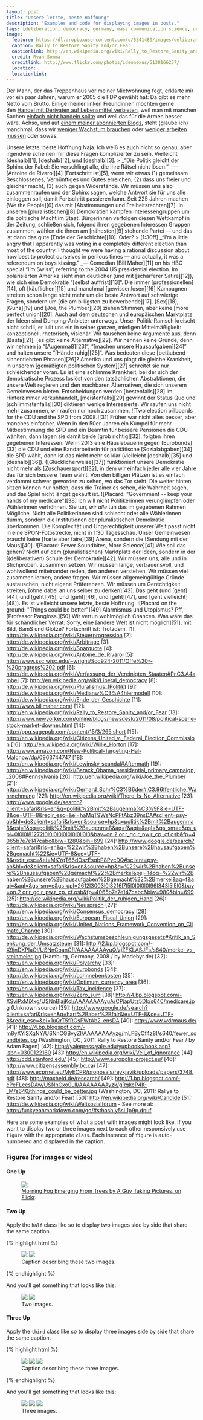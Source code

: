 ```yaml
---
layout: post
title: "Unsere letzte, beste Hoffnung"
description: "Examples and code for displaying images in posts."
tags: [deliberation, democracy, germany, mass communication science, united states]
image:
  feature: https://dl.dropboxusercontent.com/u/5341489/images/deliberative-democracy-now.jpeg
  caption: Rally to Restore Sanity and/or Fear
  captionlink: http://en.wikipedia.org/wiki/Rally_to_Restore_Sanity_and/or_Fear
  credit: Ryan Somma
  creditlink: http://www.flickr.com/photos/ideonexus/5130166257/
  location: 
  locationlink:
---
```


Der Mann, der das Treppenhaus vor meiner Mietwohnung fegt, erklärte mir vor ein paar Jahren, warum er 2005 die FDP gewählt hat: Da gibt es mehr Netto vom Brutto. Einige meiner linken Freundinnen möchten gerne den <a title="Food speculation" href="http://www.wdm.org.uk/food-speculation" target="_blank">Handel mit Derivaten auf Lebensmittel verbieten</a>, weil man mit manchen Sachen <a title="Micropsychia" href="http://www.youtube.com/watch?feature=player_embedded&amp;v=X-7miE3vKbM#!" target="_blank">einfach nicht handeln sollte</a> und weil das für die Armen besser wäre. Achso, und auf <a href="http://www.fortschrittsforum.de/" target="_blank">einem meiner abonnierten Blogs</a>, steht (glaube ich) manchmal, dass wir <a title="Wie die Berliner Politik das Glück entdeckt" href="http://www.fortschrittsforum.de/debattieren/arbeit-leben/artikel/article/wie-die-berliner-politik-das-glueck-entdeckt.html" target="_blank">weniger Wachstum brauchen</a> oder <a title="Ran an die Ursachen (#7)" href="http://www.fortschrittsforum.de/debattieren/bildung-modernisierung/artikel/article/ran-an-die-ursachen.html" target="_blank">weniger arbeiten müssen</a> oder sowas.

Unsere letzte, beste Hoffnung Naja. Ich weiß es auch nicht so genau, aber irgendwie scheinen mir diese Fragen komplizierter zu sein. Vielleicht [deshalb][1], [deshalb][2], und [deshalb][3]. > _“Die Politik gleicht der Sphinx der Fabel: Sie verschlingt alle, die ihre Rätsel nicht lösen.” _— [Antoine de Rivarol][4] [Fortschritt ist][5], wenn wir etwas (1) gemeinsam Beschlossenes, Vernünftiges und Gutes erreichen, (2) dass uns freier und gleicher macht, (3) auch gegen Widerstände. Wir müssen uns also zusammenraufen und der Sphinx sagen, welche Antwort sie für uns alle einloggen soll, damit Fortschritt passieren kann. Seit 225 Jahren machen [We the People][6] das mit [Abstimmungen und Freiheitsrechten][7]. In unseren [pluralistischen][8] Demokratien kämpfen Interessengruppen um die politische Macht im Staat. Bürgerinnen verfolgen diesen Wettkampf in der Zeitung, schließen sich, folgend ihren gegebenen Interessen Gruppen zusammen, wählen die ihnen am [nähesten][9] stehende Partei — und das ist dann das gute [Ende der Geschichte][10]. Oder? > [1:30ff] _“I’m a little angry that I apparently was voting in a completely different election than most of the country. I thought we were having a rational discussion about how best to protect ourselves in perilous times — and actually, it was a referendum on boys kissing.” _— Comedian [Bill Maher][11] on his HBO special “I’m Swiss”, referring to the 2004 US presidential election.  Im polarisierten Amerika sieht man deutlicher (und mit [schärferer Satire][12]), wie sich eine Demokratie “[selbst auffrist][13]“. Die immer [professionellen][14], oft [käuflichen][15] und manchmal [gewissenlosen][16] Kampagnen streiten schon lange nicht mehr um die beste Antwort auf schwierige Fragen, sondern um [die am billigsten zu bewerbende][17]. [Sex][18], [Guns][19] und [Joe, the Plumber][20] ziehen Stimmen, aber keine [more perfect union][20].  Auch auf dem deutschen und europäischen Marktplatz der Ideen sind Dumping-Anbieter unterwegs. Unser Politik-Ramsch kreischt nicht schrill, er lullt uns ein in seiner ganzen, miefigen Mittelmäßigkeit: konzeptionell, rhetorisch, visionär. Wir tauschen keine Argumente aus, denn [Basta][21], [es gibt keine Alternative][22]. Wir nennen keine Gründe, denn wir nehmen ja “[Augenmaß][23]“, “[machen unsere Hausaufgaben][24]” und halten unsere “[Hände ruhig][25]“. Was bedeuten diese [betäubend-sinnentlehrten Phrasen][26]? Amerika und uns plagt die gleiche Krankheit, in unserem [gemäßigten politischen System][27] schreitet sie nur schleichender voran. Es ist eine schlimme Krankheit, bei der sich der demokratische Prozess loslöst von den tatsächlichen Abstraktionen, die unsere Welt regieren und den machbaren Alternativen, die sich unserem Gemeinwesen bieten. Entscheidungen werden [bestenfalls][28] im Hinterzimmer verkuhhandelt, [meistenfalls][29] gewinnt der Status Quo und [schlimmstenfalls][30] diktieren wenige Interessierte. Wir raufen uns nicht mehr zusammen, wir raufen nur noch zusammen. ![Two election billboards for the CDU and the SPD from 2008.][31] Früher war nicht alles besser, aber manches einfacher. Wenn in den 50er Jahren ein Kumpel für mehr Mitbestimmung die SPD und ein Beamtin für bessere Pensionen die CDU wählten, dann lagen sie damit beide [grob richtig][32], folgten ihren gegebenen Interessen. Wenn 2013 eine Häuslebauerin gegen [Eurobonds][33] die CDU und eine Bandarbeiterin für paritätische [Sozialabgaben][34] die SPD wählt, dann ist das nicht mehr so klar (vielleicht [deshalb][35] und [deshalb][36]). ([Glücklicherweise][37]) funktioniert unsere Demokratie nicht mehr als [Zuschauersport][32], in dem wir einfach jeder alle vier Jahre das für sich bessere Team wählt. Von den billigen Plätzen ist es einfach verdammt schwer geworden zu sehen, wo das Tor steht. Die weiter hinten sitzen können nur hoffen, dass die Trainer es sehen, die Wahrheit sagen, und das Spiel nicht längst gekauft ist. ![Placard: "Government -- keep your hands of my medicare"][38] Ich will nicht Politikerinnen verunglimpfen oder Wählerinnen verhöhnen. Sie tun, _wir alle_ tun das im gegebenen Rahmen Mögliche. Nicht alle Politikerinnen sind schlecht oder alle Wählerinnen dumm, sondern die Institutionen der pluralistischen Demokratie überkommen. Die Komplexität und Ungerechtigkeit unserer Welt passt nicht in eine SPON-Fotostrecke, nicht in 1:30 Tagesschau. Unser Gemeinwesen braucht keine [harte aber faire][39] Arena, sondern die [Sendung mit der Maus][40]. ![Placard: Fewer Soundbites, More Science][41] Wie soll das gehen? Nicht auf dem (pluralistischen) Marktplatz der Ideen, sondern in der [(deliberativen) Schule der Demokratie][42]. Wir müssen uns, alle und in Stichproben, zusammen setzen. Wir müssen lange, vertrauensvoll, und wohlwollend miteinander reden, den anderen verstehen. Wir müssen viel zusammen lernen, andere fragen. Wir müssen allgemeingültige Gründe austauschen, nicht eigene Präferenzen. Wir müssen um Gerechtigkeit streiten, [ohne dabei an uns selber zu denken][43].  Das geht (und [geht][44], und [geht][45], und [geht][46], und [geht][47], und [geht vielleicht][48]). Es ist vielleicht unsere letzte, beste Hoffnung. ![Placard on the ground: "Things could be better"][49] Alarmismus und Utopismus? Pff, [Professor Pangloss.][50] Wir vertun wohlmöglich Chancen. Was wäre das für schändlicher Verrat: Sorry, eine [andere Welt ist nicht möglich][51], mit Bild, BamS und Glotze? Fortschritt ist: Trotzdem. [1]: http://de.wikipedia.org/wiki/Steuerprogression [2]: http://de.wikipedia.org/wiki/Arbitrage [3]: http://de.wikipedia.org/wiki/Sparquote [4]: http://de.wikipedia.org/wiki/Antoine_de_Rivarol [5]: http://www.ssc.wisc.edu/~wright/Soc924-2011/Offe%20--%20progress%202.pdf [6]: http://de.wikipedia.org/wiki/Verfassung_der_Vereinigten_Staaten#Pr.C3.A4ambel [7]: http://en.wikipedia.org/wiki/Liberal_democracy [8]: http://de.wikipedia.org/wiki/Pluralismus_(Politik) [9]: http://de.wikipedia.org/wiki/Medianw%C3%A4hlermodell [10]: http://de.wikipedia.org/wiki/Ende_der_Geschichte [11]: http://www.billmaher.com/ [12]: http://en.wikipedia.org/wiki/Rally_to_Restore_Sanity_and/or_Fear [13]: http://www.newyorker.com/online/blogs/newsdesk/2011/08/political-scene-stock-market-downer.html [14]: http://ppq.sagepub.com/content/15/3/265.short [15]: http://en.wikipedia.org/wiki/Citizens_United_v._Federal_Election_Commission [16]: http://en.wikipedia.org/wiki/Willie_Horton [17]: http://www.amazon.com/New-Political-Targeting-Hal-Malchow/dp/0963744747 [18]: http://en.wikipedia.org/wiki/Lewinsky_scandal#Aftermath [19]: http://en.wikipedia.org/wiki/Barack_Obama_presidential_primary_campaign,_2008#Pennsylvania [20]: http://en.wikipedia.org/wiki/Joe_the_Plumber [21]: http://de.wikipedia.org/wiki/Gerhard_Schr%C3%B6der#.C3.96ffentliche_Wahrnehmung [22]: http://en.wikipedia.org/wiki/There_Is_No_Alternative [23]: http://www.google.de/search?client=safari&rls=en&q=politik%2Bmit%2Baugenma%C3%9F&ie=UTF-8&oe=UTF-8&redir_esc=&ei=haMqT9WsNcPFtAbz39nsDA#sclient=psy-ab&hl=de&client=safari&rls=en&source=hp&q=politik%2Bmit%2Baugenmaß&psj=1&oq=politik%2Bmit%2Baugenmaß&aq=f&aqi=&aql=&gs_sm=e&gs_upl=0l0l0l81272l0l0l0l0l0l0l0l0ll0l0&bav=on.2,or.r_gc.r_pw.r_cp.,cf.osb&fp=4065b7e7e147cabc&biw=1280&bih=699 [24]: http://www.google.de/search?client=safari&rls=en&q=%22wir%2Bhaben%2Bunsere%2Bhausaufgaben%2Bgemacht%22&ie=UTF-8&oe=UTF-8&redir_esc=&ei=MKYqT66dOszEsgbP8PycDQ#sclient=psy-ab&hl=de&client=safari&rls=en&source=hp&q=%22wir%2Bhaben%2Bunsere%2Bhausaufgaben%2Bgemacht%22%2Bmerkel&psj=1&oq=%22wir%2Bhaben%2Bunsere%2Bhausaufgaben%2Bgemacht%22%2Bmerkel&aq=f&aqi=&aql=&gs_sm=e&gs_upl=2612l3003l0l3216l7l5l0l0l0l0l96l343l5l5l0&bav=on.2,or.r_gc.r_pw.r_cp.,cf.osb&fp=4065b7e7e147cabc&biw=980&bih=699 [25]: http://de.wikipedia.org/wiki/Politik_der_ruhigen_Hand [26]: http://de.wikipedia.org/wiki/Neusprech [27]: http://en.wikipedia.org/wiki/Consensus_democracy [28]: http://en.wikipedia.org/wiki/European_Fiscal_Union [29]: http://en.wikipedia.org/wiki/United_Nations_Framework_Convention_on_Climate_Change [30]: http://de.wikipedia.org/wiki/Wachstumsbeschleunigungsgesetz#Kritik_an_Senkung_der_Umsatzsteuer [31]: http://2.bp.blogspot.com/-X9jnDXPIaOI/USNnCbanCfI/AAAAAAAAyuQ/zjZFKLASJFs/s640/merkel_vs_steinmeier.jpg (Hamburg, Germany, 2008 / by Madebyr.de) [32]: http://en.wikipedia.org/wiki/Polyarchy [33]: http://en.wikipedia.org/wiki/Eurobonds [34]: http://de.wikipedia.org/wiki/Lohnnebenkosten [35]: http://en.wikipedia.org/wiki/Optimum_currency_area [36]: http://en.wikipedia.org/wiki/Tax_incidence [37]: http://en.wikipedia.org/wiki/Zero_sum [38]: http://4.bp.blogspot.com/-XSviPxMiXxg/USNnBlajKoI/AAAAAAAAyuA/CPjapUtz5Dk/s640/medicare.jpg (Unknown source) [39]: http://www.google.de/search?client=safari&rls=en&q=hart%2Baber%2Bfair&ie=UTF-8&oe=UTF-8&redir_esc=&ei=1uQrT5fRGsPWtAb2-ensDA [40]: http://www.wdrmaus.de/ [41]: http://4.bp.blogspot.com/-m8yXYiSXqNY/USNnCGBvyZI/AAAAAAAAyzg/mLFByOf4z8I/s640/fewer_soundbites.jpg (Washington, DC, 2011: Rally to Restore Sanity and/or Fear / by Adam Fagen) [42]: http://yalepress.yale.edu/yupbooks/book.asp?isbn=0300122160 [43]: http://en.wikipedia.org/wiki/Veil_of_ignorance [44]: http://cdd.stanford.edu/ [45]: http://www.europolis-project.eu/ [46]: http://www.citizensassembly.bc.ca/ [47]: http://www.ecprnet.eu/MyECPR/proposals/reykjavik/uploads/papers/3748.pdf [48]: http://maxheld.de/research/ [49]: http://1.bp.blogspot.com/-cPeFLcesDAw/USNnCxo0LlI/AAAAAAAAyzk/gRgkcP4K-_M/s640/things_could_be_better.jpg (Washington, DC, 2011: Rallye to Restore Sanity and/or Fear) [50]: http://en.wikipedia.org/wiki/Candide [51]: http://de.wikipedia.org/wiki/Weltsozialforum - See more at: http://fuckyeahmarkdown.com/go/#sthash.y5sL1p9p.dpuf


Here are some examples of what a post with images might look like. If you want to display two or three images next to each other responsively use `figure` with the appropriate `class`. Each instance of `figure` is auto-numbered and displayed in the caption.

### Figures (for images or video)

#### One Up

<figure>
	<a href="http://farm9.staticflickr.com/8426/7758832526_cc8f681e48_b.jpg"><img src="http://farm9.staticflickr.com/8426/7758832526_cc8f681e48_c.jpg"></a>
	<figcaption><a href="http://www.flickr.com/photos/80901381@N04/7758832526/" title="Morning Fog Emerging From Trees by A Guy Taking Pictures, on Flickr">Morning Fog Emerging From Trees by A Guy Taking Pictures, on Flickr</a>.</figcaption>
</figure>

#### Two Up

Apply the `half` class like so to display two images side by side that share the same caption.

{% highlight html %}
<figure class="half">
    <a href="/images/image-filename-1-large.jpg"><img src="/images/image-filename-1.jpg"></a>
    <a href="/images/image-filename-2-large.jpg"><img src="/images/image-filename-2.jpg"></a>
    <figcaption>Caption describing these two images.</figcaption>
</figure>
{% endhighlight %}

And you'll get something that looks like this:

<figure class="half">
	<a href="http://placehold.it/1200x600.jpg"><img src="http://placehold.it/600x300.jpg"></a>
	<a href="http://placehold.it/1200x600.jpg"><img src="http://placehold.it/600x300.jpg"></a>
	<figcaption>Two images.</figcaption>
</figure>

#### Three Up

Apply the `third` class like so to display three images side by side that share the same caption.

{% highlight html %}
<figure class="third">
	<img src="/images/image-filename-1.jpg">
	<img src="/images/image-filename-2.jpg">
	<img src="/images/image-filename-3.jpg">
	<figcaption>Caption describing these three images.</figcaption>
</figure>
{% endhighlight %}

And you'll get something that looks like this:

<figure class="third">
	<img src="http://placehold.it/600x300.jpg">
	<img src="http://placehold.it/600x300.jpg">
	<img src="http://placehold.it/600x300.jpg">
	<figcaption>Three images.</figcaption>
</figure>